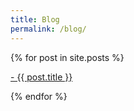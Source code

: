 ```yaml
---
title: Blog
permalink: /blog/
---
```


<div class="content list">

  {% for post in site.posts %}
    <div class="list-item">
      <p class="list-post-title">
        <a href="{{ site.baseurl }}{{ post.url }}">- {{ post.title }}</a>
      </p>
    </div>
  {% endfor %}

</div>
